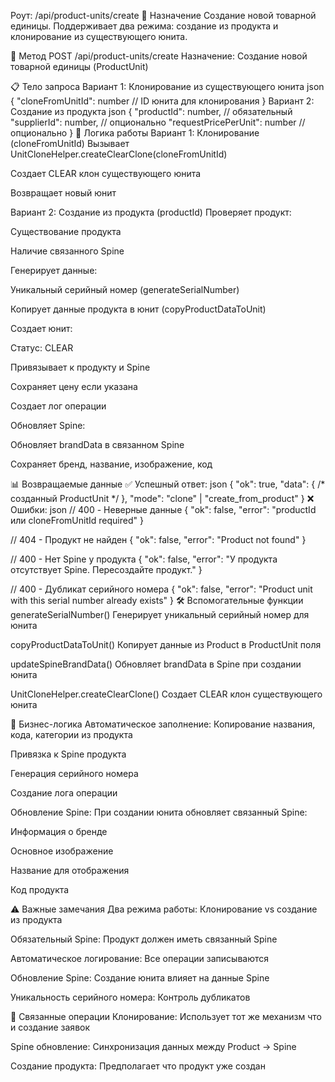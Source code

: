 Роут: /api/product-units/create
🎯 Назначение
Создание новой товарной единицы. Поддерживает два режима: создание из продукта и клонирование из существующего юнита.

🔧 Метод
POST /api/product-units/create
Назначение: Создание новой товарной единицы (ProductUnit)

📋 Тело запроса
Вариант 1: Клонирование из существующего юнита
json
{
  "cloneFromUnitId": number  // ID юнита для клонирования
}
Вариант 2: Создание из продукта
json
{
  "productId": number,           // обязательный
  "supplierId": number,          // опционально
  "requestPricePerUnit": number  // опционально
}
🔄 Логика работы
Вариант 1: Клонирование (cloneFromUnitId)
Вызывает UnitCloneHelper.createClearClone(cloneFromUnitId)

Создает CLEAR клон существующего юнита

Возвращает новый юнит

Вариант 2: Создание из продукта (productId)
Проверяет продукт:

Существование продукта

Наличие связанного Spine

Генерирует данные:

Уникальный серийный номер (generateSerialNumber)

Копирует данные продукта в юнит (copyProductDataToUnit)

Создает юнит:

Статус: CLEAR

Привязывает к продукту и Spine

Сохраняет цену если указана

Создает лог операции

Обновляет Spine:

Обновляет brandData в связанном Spine

Сохраняет бренд, название, изображение, код

📊 Возвращаемые данные
✅ Успешный ответ:
json
{
  "ok": true,
  "data": { /* созданный ProductUnit */ },
  "mode": "clone" | "create_from_product"
}
❌ Ошибки:
json
// 400 - Неверные данные
{
  "ok": false,
  "error": "productId или cloneFromUnitId required"
}

// 404 - Продукт не найден
{
  "ok": false, 
  "error": "Product not found"
}

// 400 - Нет Spine у продукта
{
  "ok": false,
  "error": "У продукта отсутствует Spine. Пересоздайте продукт."
}

// 400 - Дубликат серийного номера
{
  "ok": false,
  "error": "Product unit with this serial number already exists"
}
🛠 Вспомогательные функции
generateSerialNumber()
Генерирует уникальный серийный номер для юнита

copyProductDataToUnit()
Копирует данные из Product в ProductUnit поля

updateSpineBrandData()
Обновляет brandData в Spine при создании юнита

UnitCloneHelper.createClearClone()
Создает CLEAR клон существующего юнита

🎯 Бизнес-логика
Автоматическое заполнение:
Копирование названия, кода, категории из продукта

Привязка к Spine продукта

Генерация серийного номера

Создание лога операции

Обновление Spine:
При создании юнита обновляет связанный Spine:

Информация о бренде

Основное изображение

Название для отображения

Код продукта

⚠️ Важные замечания
Два режима работы: Клонирование vs создание из продукта

Обязательный Spine: Продукт должен иметь связанный Spine

Автоматическое логирование: Все операции записываются

Обновление Spine: Создание юнита влияет на данные Spine

Уникальность серийного номера: Контроль дубликатов

🔗 Связанные операции
Клонирование: Использует тот же механизм что и создание заявок

Spine обновление: Синхронизация данных между Product → Spine

Создание продукта: Предполагает что продукт уже создан